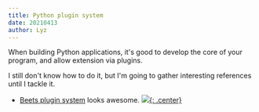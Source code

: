 ```yaml
---
title: Python plugin system
date: 20210413
author: Lyz
---
```


When building Python applications, it's good to develop the core of your
program, and allow extension via plugins.

I still don't know how to do it, but I'm going to gather interesting references
until I tackle it.

* [Beets plugin system](https://beets.readthedocs.io/en/stable/dev/plugins.html)
    looks awesome.
[![](not-by-ai.svg){: .center}](https://notbyai.fyi)
